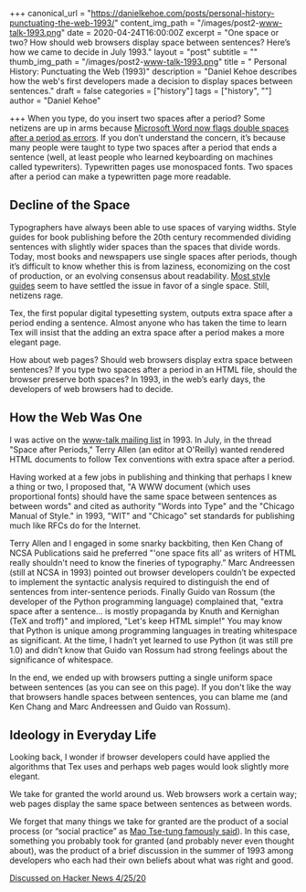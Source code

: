 +++
canonical_url = "https://danielkehoe.com/posts/personal-history-punctuating-the-web-1993/"
content_img_path = "/images/post2-www-talk-1993.png"
date = 2020-04-24T16:00:00Z
excerpt = "One space or two? How should web browsers display space between sentences? Here’s how we came to decide in July 1993."
layout = "post"
subtitle = ""
thumb_img_path = "/images/post2-www-talk-1993.png"
title = " Personal History: Punctuating the Web (1993)"
description = "Daniel Kehoe describes how the web's first developers made a decision to display spaces between sentences."
draft = false
categories = ["history"]
tags = ["history", ""]
author = "Daniel Kehoe" 

+++
When you type, do you insert two spaces after a period? Some netizens are up in arms because [Microsoft Word now flags double spaces after a period as errors](https://www.theverge.com/2020/4/24/21234170/microsoft-word-two-spaces-period-error-correction-great-space-debate). If you don’t understand the concern, it’s because many people were taught to type two spaces after a period that ends a sentence (well, at least people who learned keyboarding on machines called typewriters). Typewritten pages use monospaced fonts. Two spaces after a period can make a typewritten page more readable.

## Decline of the Space

Typographers have always been able to use spaces of varying widths. Style guides for book publishing before the 20th century recommended dividing sentences with slightly wider spaces than the spaces that divide words. Today, most books and newspapers use single spaces after periods, though it’s difficult to know whether this is from laziness, economizing on the cost of production, or an evolving consensus about readability. [Most style guides](https://en.wikipedia.org/wiki/Sentence_spacing_in_language_and_style_guides) seem to have settled the issue in favor of a single space. Still, netizens rage.

Tex, the first popular digital typesetting system, outputs extra space after a period ending a sentence. Almost anyone who has taken the time to learn Tex will insist that the adding an extra space after a period makes a more elegant page.

How about web pages? Should web browsers display extra space between sentences? If you type two spaces after a period in an HTML file, should the browser preserve both spaces? In 1993, in the web’s early days, the developers of web browsers had to decide.

## How the Web Was One

I was active on the [www-talk mailing list](http://1997.webhistory.org/www.lists/www-talk.1993q3/index.html) in 1993. In July, in the thread "Space after Periods," Terry Allen (an editor at O'Reilly) wanted rendered HTML documents to follow Tex conventions with extra space after a period.

Having worked at a few jobs in publishing and thinking that perhaps I knew a thing or two, I proposed that, "A WWW document (which uses proportional fonts) should have the same space between sentences as between words" and cited as authority "Words into Type" and the "Chicago Manual of Style." in 1993, "WIT" and "Chicago" set standards for publishing much like RFCs do for the Internet.

Terry Allen and I engaged in some snarky backbiting, then Ken Chang of NCSA Publications said he preferred "'one space fits all' as writers of HTML really shouldn't need to know the fineries of typography.” Marc Andreessen (still at NCSA in 1993) pointed out browser developers couldn’t be expected to implement the syntactic analysis required to distinguish the end of sentences from inter-sentence periods. Finally Guido van Rossum (the developer of the Python programming language) complained that, "extra space after a sentence... is mostly propaganda by Knuth and Kernighan (TeX and troff)" and implored, "Let's keep HTML simple!" You may know that Python is unique among programming languages in treating whitespace as significant. At the time, I hadn’t yet learned to use Python (it was still pre 1.0) and didn’t know that Guido van Rossum had strong feelings about the significance of whitespace.

In the end, we ended up with browsers putting a single uniform space between sentences (as you can see on this page). If you don't like the way that browsers handle spaces between sentences, you can blame me (and Ken Chang and Marc Andreessen and Guido van Rossum). 

## Ideology in Everyday Life

Looking back, I wonder if browser developers could have applied the algorithms that Tex uses and perhaps web pages would look slightly more elegant.

We take for granted the world around us. Web browsers work a certain way; web pages display the same space between sentences as between words.

We forget that many things we take for granted are the product of a social process (or “social practice” as [Mao Tse-tung famously said](https://www.marxists.org/reference/archive/mao/selected-works/volume-9/mswv9_01.htm)). In this case, something you probably took for granted (and probably never even thought about), was the product of a brief discussion in the summer of 1993 among developers who each had their own beliefs about what was right and good.

[Discussed on Hacker News 4/25/20](https://news.ycombinator.com/item?id=22975299)